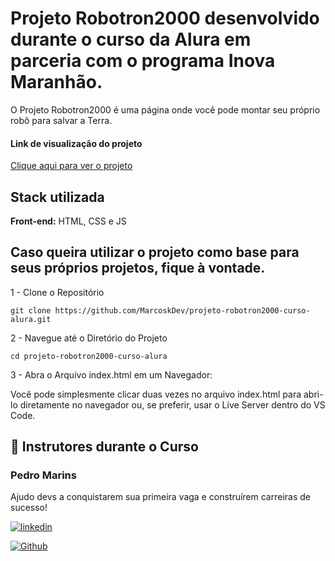 
# Projeto Robotron2000 desenvolvido durante o curso da Alura em parceria com o programa Inova Maranhão.

O Projeto Robotron2000 é uma página onde você pode montar seu próprio robô para salvar a Terra.
<img src="">

#### Link de visualização do projeto
[Clique aqui para ver o projeto](https://marcoskdev.github.io/projeto-robotron2000-curso-alura/?)
## Stack utilizada

**Front-end:** HTML, CSS e JS

## Caso queira utilizar o projeto como base para seus próprios projetos, fique à vontade.

1 - Clone o Repositório

```
git clone https://github.com/MarcoskDev/projeto-robotron2000-curso-alura.git
```
2 - Navegue até o Diretório do Projeto
```
cd projeto-robotron2000-curso-alura
```
3 - Abra o Arquivo index.html em um Navegador:

Você pode simplesmente clicar duas vezes no arquivo index.html para abri-lo diretamente no navegador ou, se preferir, usar o Live Server dentro do VS Code.

## 🔗 Instrutores durante o Curso
### Pedro Marins
Ajudo devs a conquistarem sua primeira vaga e construírem carreiras de sucesso!

[![linkedin](https://img.shields.io/badge/linkedin-0A66C2?style=for-the-badge&logo=linkedin&logoColor=white)](https://www.linkedin.com/in/pedromarins/)

[![Github](https://img.shields.io/badge/GitHub-100000?style=for-the-badge&logo=github&logoColor=white)](https://github.com/pedromarins)
